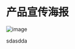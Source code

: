 # 产品宣传海报

![image](https://ss2.bdstatic.com/70cFvnSh_Q1YnxGkpoWK1HF6hhy/it/u=3645874710,2930155218&fm=26&gp=0.jpg)

sdasdda
